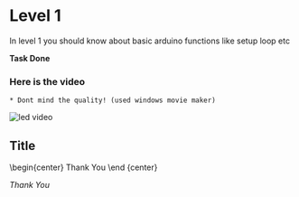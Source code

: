 # Level 1

In level 1 you should know about basic arduino functions like setup loop etc 

**Task Done**
### Here is the video 
    * Dont mind the quality! (used windows movie maker)


![led video](https://user-images.githubusercontent.com/79564956/188667672-d2c8e0d3-1a71-4023-9c83-f576e0f12366.gif)


## Title
\begin{center}
Thank You
\end {center}

*Thank You*
